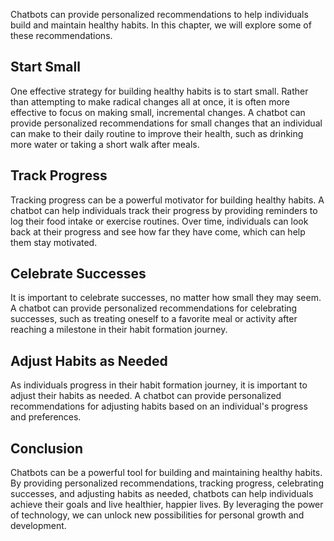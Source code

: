 
Chatbots can provide personalized recommendations to help individuals build and maintain healthy habits. In this chapter, we will explore some of these recommendations.

Start Small
-----------

One effective strategy for building healthy habits is to start small. Rather than attempting to make radical changes all at once, it is often more effective to focus on making small, incremental changes. A chatbot can provide personalized recommendations for small changes that an individual can make to their daily routine to improve their health, such as drinking more water or taking a short walk after meals.

Track Progress
--------------

Tracking progress can be a powerful motivator for building healthy habits. A chatbot can help individuals track their progress by providing reminders to log their food intake or exercise routines. Over time, individuals can look back at their progress and see how far they have come, which can help them stay motivated.

Celebrate Successes
-------------------

It is important to celebrate successes, no matter how small they may seem. A chatbot can provide personalized recommendations for celebrating successes, such as treating oneself to a favorite meal or activity after reaching a milestone in their habit formation journey.

Adjust Habits as Needed
-----------------------

As individuals progress in their habit formation journey, it is important to adjust their habits as needed. A chatbot can provide personalized recommendations for adjusting habits based on an individual's progress and preferences.

Conclusion
----------

Chatbots can be a powerful tool for building and maintaining healthy habits. By providing personalized recommendations, tracking progress, celebrating successes, and adjusting habits as needed, chatbots can help individuals achieve their goals and live healthier, happier lives. By leveraging the power of technology, we can unlock new possibilities for personal growth and development.
